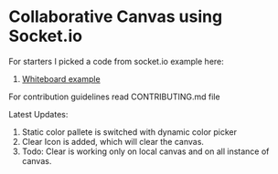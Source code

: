 # Collaborative Canvas using Socket.io

For starters I picked a code from socket.io example here:
1. [Whiteboard example](https://socket.io/demos/whiteboard/)

For contribution guidelines read CONTRIBUTING.md file


Latest Updates:
1. Static color pallete is switched with dynamic color picker
2. Clear Icon is added, which will clear the canvas.
3. Todo: Clear is working only on local canvas and on all instance of canvas.

